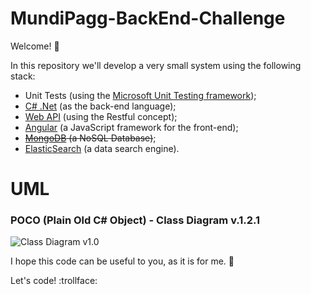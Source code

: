 # MundiPagg-BackEnd-Challenge

Welcome! :raised_hands:

In this repository we'll develop a very small system using the following stack:

* Unit Tests (using the [Microsoft Unit Testing framework](https://msdn.microsoft.com/en-us/library/ms243147.aspx));
* [C# .Net](https://msdn.microsoft.com/en-us/library/kx37x362.aspx) (as the back-end language);
* [Web API](https://msdn.microsoft.com/en-us/library/hh833994(v=vs.108).aspx) (using the Restful concept);
* [Angular](https://angularjs.org/) (a JavaScript framework for the front-end);
* ~~[MongoDB](https://www.mongodb.com/) (a NoSQL Database)~~;
* [ElasticSearch](https://www.elastic.co/) (a data search engine).

# UML

### POCO (Plain Old C# Object) - Class Diagram v.1.2.1

![Class Diagram v1.0](https://github.com/nmaia/MundiPagg-BackEnd-Challenge/blob/master/Images/UML/ClassDiagram_1.2.1.png)

I hope this code can be useful to you, as it is for me. :metal:

Let's code! :trollface:
